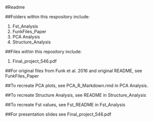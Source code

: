 #Readme

##Folders within this respository include:
1. Fst_Analysis
2. FunkFiles_Paper
3. PCA Analysis
4. Structure_Analysis

##Files within this repository include:
1. Final_project_546.pdf

##For original files from Funk et al. 2016 and original README, see FunkFiles_Paper

##To recreate PCA plots, see PCA_R_Markdown.rmd in PCA Analysis.

##To recreate Structure Analysis, see README in Structure_Analysis

##To recreate Fst values, see Fst_README in Fst_Analysis

##For presentation slides see Final_project_546.pdf
